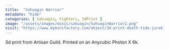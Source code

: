 ```yaml
---
title:  "Sahuagin Warrior"
metadate: "hide"
categories: [ Sahuagin, Fighters, 3dPrint ]
image: "/assets/images/minis/sahuagin/SahuaginWarrior2.png"
visit: "https://www.myminifactory.com/object/3d-print-death-tide-jurakins-presupported-122025"
---
```

3d print from Artisan Guild. 
Printed on an Anycubic Photon X 6k.